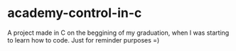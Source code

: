 # academy-control-in-c
A project made in C on the beggining of my graduation, when I was starting to learn how to code. Just for reminder purposes =)
